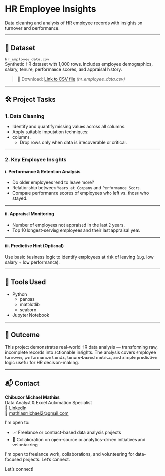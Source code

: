 
# HR Employee Insights

Data cleaning and analysis of HR employee records with insights on turnover and performance.

---

## 📁 Dataset

`hr_employee_data.csv`  
Synthetic HR dataset with 1,000 rows. Includes employee demographics, salary, tenure, performance scores, and appraisal history.

> 🔗 Download: [Link to CSV file](#) *(hr_employee_data.csv)*

---

## 🛠️ Project Tasks

### 1. Data Cleaning

- Identify and quantify missing values across all columns.
- Apply suitable imputation techniques:
- columns.
  - Drop rows only when data is irrecoverable or critical.

---

### 2. Key Employee Insights

#### i. Performance & Retention Analysis

- Do older employees tend to leave more?
- Relationship between `Years_at_Company` and `Performance_Score`.
- Compare performance scores of employees who left vs. those who stayed.

---

#### ii. Appraisal Monitoring

- Number of employees not appraised in the last 2 years.
- Top 10 longest-serving employees and their last appraisal year.

---

#### iii. Predictive Hint (Optional)

Use basic business logic to identify employees at risk of leaving (e.g. low salary + low performance).

---

## 🔧 Tools Used

- Python
  - pandas
  - matplotlib
  - seaborn
- Jupyter Notebook

---

## 📌 Outcome

This project demonstrates real-world HR data analysis — transforming raw, incomplete records into actionable insights. The analysis covers employee turnover, performance trends, tenure-based metrics, and simple predictive logic useful for HR decision-making.

---

## 📬 Contact

**Chibuzor Michael Mathias**  
Data Analyst & Excel Automation Specialist  
🔗 [LinkedIn](https://www.linkedin.com/in/michael-matty)  
📧 mathiasmichael2@gmail.com

I'm open to:
- 📈 Freelance or contract-based data analysis projects  
- 🤝 Collaboration on open-source or analytics-driven initiatives  and volunteering.

I'm open to freelance work, collaborations, and volunteering for data-focused projects. Let’s connect.

Let’s connect!
